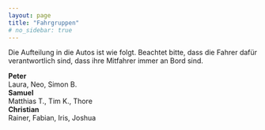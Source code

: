 ```yaml
---
layout: page
title: "Fahrgruppen"
# no_sidebar: true
---
```


Die Aufteilung in die Autos ist wie folgt. Beachtet bitte, dass die Fahrer dafür verantwortlich sind, dass ihre Mitfahrer immer an Bord sind.

<div class="fahrgruppen">
  <div class="fahrer">
    <strong>Peter</strong><br>
    <span>Laura, Neo, Simon B.</span>
  </div>
  <div class="fahrer">
    <strong>Samuel</strong><br>
    <span>Matthias T., Tim K., Thore</span>
  </div>
  <div class="fahrer">
    <strong>Christian</strong><br>
    <span>Rainer, Fabian, Iris, Joshua</span>
  </div>
  <!-- repeat for all -->
</div>

